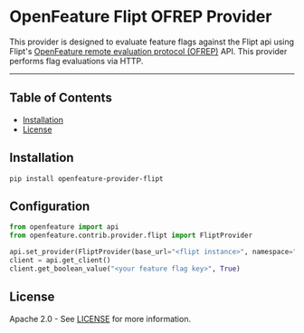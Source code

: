 # OpenFeature Flipt OFREP Provider

This provider is designed to evaluate feature flags against the Flipt api using Flipt's [OpenFeature remote evaluation protocol (OFREP)](https://docs.flipt.io/reference/openfeature/overview) API.
This provider performs flag evaluations via HTTP.

-----

## Table of Contents

- [Installation](#installation)
- [License](#license)

## Installation

```console
pip install openfeature-provider-flipt
```

## Configuration

```python
from openfeature import api
from openfeature.contrib.provider.flipt import FliptProvider

api.set_provider(FliptProvider(base_url="<flipt instance>", namespace="<your flipt feature flag namespace>"))
client = api.get_client()
client.get_boolean_value("<your feature flag key>", True)
```

## License

Apache 2.0 - See [LICENSE](./LICENSE) for more information.
